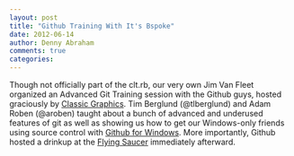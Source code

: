 ```yaml
---
layout: post
title: "Github Training With It's Bspoke"
date: 2012-06-14
author: Denny Abraham
comments: true
categories:
---
```


Though not officially part of the clt.rb, our very own Jim Van Fleet organized an Advanced Git Training session with the Github guys, hosted graciously by [Classic Graphics](http://knowclassic.com/). Tim Berglund (@tlberglund) and Adam Roben (@aroben) taught about a bunch of advanced and underused features of git as well as showing us how to get our Windows-only friends using source control with [Github for Windows](http://windows.github.com/). More importantly, Github hosted a drinkup at the [Flying Saucer](http://www.beerknurd.com/) immediately afterward.
